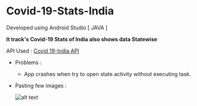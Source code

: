 # Covid-19-Stats-India 

  Developed using Android Studio [ JAVA ]
  
  **It track's Covid-19 Stats of India also shows data Statewise**
  
  API Used : [Covid 19-India API](https://api.covid19india.org/data.json)
  
  * Problems :
  
    * App crashes when try to open state activity without executing task.
    
  * Pasting few images :
    
    ![alt text](https://ibb.co/s17Ng0H)
  
  
  
  
   
